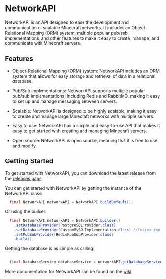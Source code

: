 # NetworkAPI

NetworkAPI is an API designed to ease the development and communication of scalable Minecraft networks. It includes an Object-Relational Mapping (ORM) system, multiple popular pub/sub implementations, and other features to make it easy to create, manage, and communicate with Minecraft servers.

## Features

- Object-Relational Mapping (ORM) system: NetworkAPI includes an ORM system that allows for easy storage and retrieval of data in a relational database.

- Pub/Sub implementations: NetworkAPI supports multiple popular pub/sub implementations, including Redis and RabbitMQ, making it easy to set up and manage messaging between servers.

- Scalable: NetworkAPI is designed to be highly scalable, making it easy to create and manage large Minecraft networks with multiple servers.

- Easy to use: NetworkAPI has a simple and easy-to-use API that makes it easy to get started with creating and managing Minecraft servers.

- Open source: NetworkAPI is open source, meaning that it is free to use and modify.

## Getting Started

To get started with NetworkAPI, you can download the latest release from the [releases page](https://github.com/oskarscot/NetworkAPI/releases)

You can get started with NetworkAPI by getting the instance of the NetworkAPI class:
```java
  final NetworkAPI networkAPI = NetworkAPI.buildDefault();
```
Or using the builder:
```java
  final NetworkAPI networkAPI = NetworkAPI.builder()
    .setDatabaseProvider(PostgreSQLProvider.class) 
    .setDatabaseProvider(CustomMySQLImplementation.class) //Custom implementaions are allowed
    .setPubSubProvider(RedisPubSubProvider.class)
    .build();
```

Getting the database is as simple as calling:
```java

  final DatabaseService databaseService = networkAPI.getDatabaseService();
```

More documentation for NetworkAPI can be found on the [wiki](https://github.com/oskarscot/NetworkAPI/wiki)

